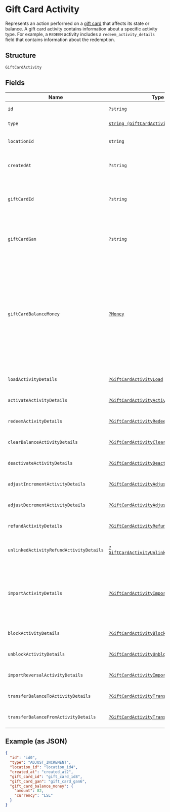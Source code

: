 
# Gift Card Activity

Represents an action performed on a [gift card](../../doc/models/gift-card.md) that affects its state or balance.
A gift card activity contains information about a specific activity type. For example, a `REDEEM` activity
includes a `redeem_activity_details` field that contains information about the redemption.

## Structure

`GiftCardActivity`

## Fields

| Name | Type | Tags | Description | Getter | Setter |
|  --- | --- | --- | --- | --- | --- |
| `id` | `?string` | Optional | The Square-assigned ID of the gift card activity. | getId(): ?string | setId(?string id): void |
| `type` | [`string (GiftCardActivityType)`](../../doc/models/gift-card-activity-type.md) | Required | Indicates the type of [gift card activity](../../doc/models/gift-card-activity.md). | getType(): string | setType(string type): void |
| `locationId` | `string` | Required | The ID of the [business location](entity:Location) where the activity occurred. | getLocationId(): string | setLocationId(string locationId): void |
| `createdAt` | `?string` | Optional | The timestamp when the gift card activity was created, in RFC 3339 format. | getCreatedAt(): ?string | setCreatedAt(?string createdAt): void |
| `giftCardId` | `?string` | Optional | The gift card ID. When creating a gift card activity, `gift_card_id` is not required if<br>`gift_card_gan` is specified. | getGiftCardId(): ?string | setGiftCardId(?string giftCardId): void |
| `giftCardGan` | `?string` | Optional | The gift card account number (GAN). When creating a gift card activity, `gift_card_gan`<br>is not required if `gift_card_id` is specified. | getGiftCardGan(): ?string | setGiftCardGan(?string giftCardGan): void |
| `giftCardBalanceMoney` | [`?Money`](../../doc/models/money.md) | Optional | Represents an amount of money. `Money` fields can be signed or unsigned.<br>Fields that do not explicitly define whether they are signed or unsigned are<br>considered unsigned and can only hold positive amounts. For signed fields, the<br>sign of the value indicates the purpose of the money transfer. See<br>[Working with Monetary Amounts](https://developer.squareup.com/docs/build-basics/working-with-monetary-amounts)<br>for more information. | getGiftCardBalanceMoney(): ?Money | setGiftCardBalanceMoney(?Money giftCardBalanceMoney): void |
| `loadActivityDetails` | [`?GiftCardActivityLoad`](../../doc/models/gift-card-activity-load.md) | Optional | Represents details about a `LOAD` [gift card activity type](../../doc/models/gift-card-activity-type.md). | getLoadActivityDetails(): ?GiftCardActivityLoad | setLoadActivityDetails(?GiftCardActivityLoad loadActivityDetails): void |
| `activateActivityDetails` | [`?GiftCardActivityActivate`](../../doc/models/gift-card-activity-activate.md) | Optional | Represents details about an `ACTIVATE` [gift card activity type](../../doc/models/gift-card-activity-type.md). | getActivateActivityDetails(): ?GiftCardActivityActivate | setActivateActivityDetails(?GiftCardActivityActivate activateActivityDetails): void |
| `redeemActivityDetails` | [`?GiftCardActivityRedeem`](../../doc/models/gift-card-activity-redeem.md) | Optional | Represents details about a `REDEEM` [gift card activity type](../../doc/models/gift-card-activity-type.md). | getRedeemActivityDetails(): ?GiftCardActivityRedeem | setRedeemActivityDetails(?GiftCardActivityRedeem redeemActivityDetails): void |
| `clearBalanceActivityDetails` | [`?GiftCardActivityClearBalance`](../../doc/models/gift-card-activity-clear-balance.md) | Optional | Represents details about a `CLEAR_BALANCE` [gift card activity type](../../doc/models/gift-card-activity-type.md). | getClearBalanceActivityDetails(): ?GiftCardActivityClearBalance | setClearBalanceActivityDetails(?GiftCardActivityClearBalance clearBalanceActivityDetails): void |
| `deactivateActivityDetails` | [`?GiftCardActivityDeactivate`](../../doc/models/gift-card-activity-deactivate.md) | Optional | Represents details about a `DEACTIVATE` [gift card activity type](../../doc/models/gift-card-activity-type.md). | getDeactivateActivityDetails(): ?GiftCardActivityDeactivate | setDeactivateActivityDetails(?GiftCardActivityDeactivate deactivateActivityDetails): void |
| `adjustIncrementActivityDetails` | [`?GiftCardActivityAdjustIncrement`](../../doc/models/gift-card-activity-adjust-increment.md) | Optional | Represents details about an `ADJUST_INCREMENT` [gift card activity type](../../doc/models/gift-card-activity-type.md). | getAdjustIncrementActivityDetails(): ?GiftCardActivityAdjustIncrement | setAdjustIncrementActivityDetails(?GiftCardActivityAdjustIncrement adjustIncrementActivityDetails): void |
| `adjustDecrementActivityDetails` | [`?GiftCardActivityAdjustDecrement`](../../doc/models/gift-card-activity-adjust-decrement.md) | Optional | Represents details about an `ADJUST_DECREMENT` [gift card activity type](../../doc/models/gift-card-activity-type.md). | getAdjustDecrementActivityDetails(): ?GiftCardActivityAdjustDecrement | setAdjustDecrementActivityDetails(?GiftCardActivityAdjustDecrement adjustDecrementActivityDetails): void |
| `refundActivityDetails` | [`?GiftCardActivityRefund`](../../doc/models/gift-card-activity-refund.md) | Optional | Represents details about a `REFUND` [gift card activity type](../../doc/models/gift-card-activity-type.md). | getRefundActivityDetails(): ?GiftCardActivityRefund | setRefundActivityDetails(?GiftCardActivityRefund refundActivityDetails): void |
| `unlinkedActivityRefundActivityDetails` | [`?GiftCardActivityUnlinkedActivityRefund`](../../doc/models/gift-card-activity-unlinked-activity-refund.md) | Optional | Represents details about an `UNLINKED_ACTIVITY_REFUND` [gift card activity type](../../doc/models/gift-card-activity-type.md). | getUnlinkedActivityRefundActivityDetails(): ?GiftCardActivityUnlinkedActivityRefund | setUnlinkedActivityRefundActivityDetails(?GiftCardActivityUnlinkedActivityRefund unlinkedActivityRefundActivityDetails): void |
| `importActivityDetails` | [`?GiftCardActivityImport`](../../doc/models/gift-card-activity-import.md) | Optional | Represents details about an `IMPORT` [gift card activity type](../../doc/models/gift-card-activity-type.md).<br>This activity type is used when Square imports a third-party gift card, in which case the<br>`gan_source` of the gift card is set to `OTHER`. | getImportActivityDetails(): ?GiftCardActivityImport | setImportActivityDetails(?GiftCardActivityImport importActivityDetails): void |
| `blockActivityDetails` | [`?GiftCardActivityBlock`](../../doc/models/gift-card-activity-block.md) | Optional | Represents details about a `BLOCK` [gift card activity type](../../doc/models/gift-card-activity-type.md). | getBlockActivityDetails(): ?GiftCardActivityBlock | setBlockActivityDetails(?GiftCardActivityBlock blockActivityDetails): void |
| `unblockActivityDetails` | [`?GiftCardActivityUnblock`](../../doc/models/gift-card-activity-unblock.md) | Optional | Represents details about an `UNBLOCK` [gift card activity type](../../doc/models/gift-card-activity-type.md). | getUnblockActivityDetails(): ?GiftCardActivityUnblock | setUnblockActivityDetails(?GiftCardActivityUnblock unblockActivityDetails): void |
| `importReversalActivityDetails` | [`?GiftCardActivityImportReversal`](../../doc/models/gift-card-activity-import-reversal.md) | Optional | Represents details about an `IMPORT_REVERSAL` [gift card activity type](../../doc/models/gift-card-activity-type.md). | getImportReversalActivityDetails(): ?GiftCardActivityImportReversal | setImportReversalActivityDetails(?GiftCardActivityImportReversal importReversalActivityDetails): void |
| `transferBalanceToActivityDetails` | [`?GiftCardActivityTransferBalanceTo`](../../doc/models/gift-card-activity-transfer-balance-to.md) | Optional | Represents details about a `TRANSFER_BALANCE_TO` [gift card activity type](../../doc/models/gift-card-activity-type.md). | getTransferBalanceToActivityDetails(): ?GiftCardActivityTransferBalanceTo | setTransferBalanceToActivityDetails(?GiftCardActivityTransferBalanceTo transferBalanceToActivityDetails): void |
| `transferBalanceFromActivityDetails` | [`?GiftCardActivityTransferBalanceFrom`](../../doc/models/gift-card-activity-transfer-balance-from.md) | Optional | Represents details about a `TRANSFER_BALANCE_FROM` [gift card activity type](../../doc/models/gift-card-activity-type.md). | getTransferBalanceFromActivityDetails(): ?GiftCardActivityTransferBalanceFrom | setTransferBalanceFromActivityDetails(?GiftCardActivityTransferBalanceFrom transferBalanceFromActivityDetails): void |

## Example (as JSON)

```json
{
  "id": "id0",
  "type": "ADJUST_INCREMENT",
  "location_id": "location_id4",
  "created_at": "created_at2",
  "gift_card_id": "gift_card_id8",
  "gift_card_gan": "gift_card_gan6",
  "gift_card_balance_money": {
    "amount": 82,
    "currency": "LSL"
  }
}
```


